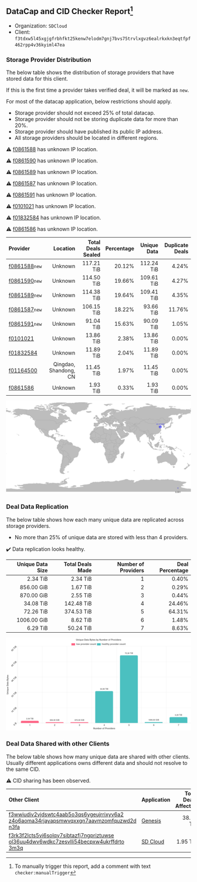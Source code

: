 ## DataCap and CID Checker Report[^1]
 - Organization: `SDCloud`
 - Client: `f3tdxw5l45xgjgfrbhfkt25kenw7elodm7gnj7bvs75trvlxgvz6ealrkxkn3eqtfpf462rpp4v36kyiml47ea`
### Storage Provider Distribution
The below table shows the distribution of storage providers that have stored data for this client.

If this is the first time a provider takes verified deal, it will be marked as `new`.

For most of the datacap application, below restrictions should apply.
 - Storage provider should not exceed 25% of total datacap.
 - Storage provider should not be storing duplicate data for more than 20%.
 - Storage provider should have published its public IP address.
 - All storage providers should be located in different regions.

⚠️ [f0861588](https://filfox.info/en/address/f0861588) has unknown IP location.

⚠️ [f0861590](https://filfox.info/en/address/f0861590) has unknown IP location.

⚠️ [f0861589](https://filfox.info/en/address/f0861589) has unknown IP location.

⚠️ [f0861587](https://filfox.info/en/address/f0861587) has unknown IP location.

⚠️ [f0861591](https://filfox.info/en/address/f0861591) has unknown IP location.

⚠️ [f0101021](https://filfox.info/en/address/f0101021) has unknown IP location.

⚠️ [f01832584](https://filfox.info/en/address/f01832584) has unknown IP location.

⚠️ [f0861586](https://filfox.info/en/address/f0861586) has unknown IP location.

| Provider                                                  |              Location | Total Deals Sealed | Percentage | Unique Data | Duplicate Deals |
| :-------------------------------------------------------- | --------------------: | -----------------: | ---------: | ----------: | --------------: |
| [f0861588](https://filfox.info/en/address/f0861588)`new`  |               Unknown |         117.21 TiB |     20.12% |  112.24 TiB |           4.24% |
| [f0861590](https://filfox.info/en/address/f0861590)`new`  |               Unknown |         114.50 TiB |     19.66% |  109.61 TiB |           4.27% |
| [f0861589](https://filfox.info/en/address/f0861589)`new`  |               Unknown |         114.38 TiB |     19.64% |  109.41 TiB |           4.35% |
| [f0861587](https://filfox.info/en/address/f0861587)`new`  |               Unknown |         106.15 TiB |     18.22% |   93.66 TiB |          11.76% |
| [f0861591](https://filfox.info/en/address/f0861591)`new`  |               Unknown |          91.04 TiB |     15.63% |   90.09 TiB |           1.05% |
| [f0101021](https://filfox.info/en/address/f0101021)       |               Unknown |          13.86 TiB |      2.38% |   13.86 TiB |           0.00% |
| [f01832584](https://filfox.info/en/address/f01832584)     |               Unknown |          11.89 TiB |      2.04% |   11.89 TiB |           0.00% |
| [f01164500](https://filfox.info/en/address/f01164500)     | Qingdao, Shandong, CN |          11.45 TiB |      1.97% |   11.45 TiB |           0.00% |
| [f0861586](https://filfox.info/en/address/f0861586)       |               Unknown |           1.93 TiB |      0.33% |    1.93 TiB |           0.00% |

![Provider Distribution](https://raw.githubusercontent.com/data-preservation-programs/filplus-checker-assets/main/filecoin-project/filecoin-plus-large-datasets/issues/260/1671094332257.png)
### Deal Data Replication
The below table shows how each many unique data are replicated across storage providers.
- No more than 25% of unique data are stored with less than 4 providers.

✔️ Data replication looks healthy.

| Unique Data Size | Total Deals Made | Number of Providers | Deal Percentage |
| ---------------: | ---------------: | ------------------: | --------------: |
|         2.34 TiB |         2.34 TiB |                   1 |           0.40% |
|       856.00 GiB |         1.67 TiB |                   2 |           0.29% |
|       870.00 GiB |         2.55 TiB |                   3 |           0.44% |
|        34.08 TiB |       142.48 TiB |                   4 |          24.46% |
|        72.26 TiB |       374.53 TiB |                   5 |          64.31% |
|      1006.00 GiB |         8.62 TiB |                   6 |           1.48% |
|         6.29 TiB |        50.24 TiB |                   7 |           8.63% |

![Replication Distribution](https://raw.githubusercontent.com/data-preservation-programs/filplus-checker-assets/main/filecoin-project/filecoin-plus-large-datasets/issues/260/1671094332846.png)
### Deal Data Shared with other Clients
The below table shows how many unique data are shared with other clients.
Usually different applications owns different data and should not resolve to the same CID.

⚠️ CID sharing has been observed.

| Other Client                                                                                                                                                                                                              | Application                                                                                 | Total Deals Affected | Unique CIDs |  Verifier |
| :------------------------------------------------------------------------------------------------------------------------------------------------------------------------------------------------------------------------ | :------------------------------------------------------------------------------------------ | -------------------: | ----------: | --------: |
| [f3wwiudiv2vjdswtc4aab5o3qs6ygeujrrixyv6a2<br/>z4o6aoma34rjayapsmwvqxxgn7aavmzomfquzwd2d<br/>n3fa](https://filfox.info/en/address/f3wwiudiv2vjdswtc4aab5o3qs6ygeujrrixyv6a2z4o6aoma34rjayapsmwvqxxgn7aavmzomfquzwd2dn3fa) | [Genesis](https://github.com/filecoin-project/filecoin-plus-client-onboarding/issues/1700)  |            38.78 TiB |       6,890 | Steven Li |
| [f3rk3f2lcts5vi6solqy7sibtazfj7ngpriztuwse<br/>ol36uu4dwv6wdkc7zesvlli54becpxw4ukrffdrto<br/>3m3q](https://filfox.info/en/address/f3rk3f2lcts5vi6solqy7sibtazfj7ngpriztuwseol36uu4dwv6wdkc7zesvlli54becpxw4ukrffdrto3m3q) | [SD Cloud](https://github.com/filecoin-project/filecoin-plus-client-onboarding/issues/1374) |             1.95 TiB |         250 |  Eric Liu |

[^1]: To manually trigger this report, add a comment with text `checker:manualTrigger`
